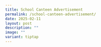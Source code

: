 ```yaml
---
title: School Canteen Advertisement
permalink: /school-canteen-advertisement/
date: 2025-02-11
layout: post
description: ""
image: ""
variant: tiptap
---
```

